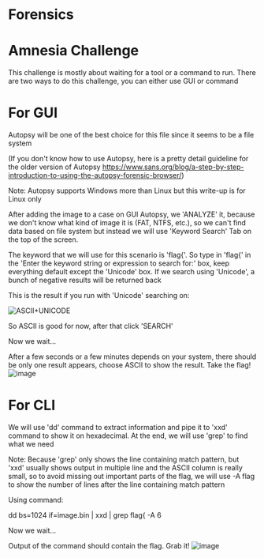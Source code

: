 # Forensics
# Amnesia Challenge

This challenge is mostly about waiting for a tool or a command to run. There are two ways to do this challenge, you can either use GUI or command

# For GUI

Autopsy will be one of the best choice for this file since it seems to be a file system

(If you don't know how to use Autopsy, here is a pretty detail guideline for the older version of Autopsy https://www.sans.org/blog/a-step-by-step-introduction-to-using-the-autopsy-forensic-browser/)

Note: Autopsy supports Windows more than Linux but this write-up is for Linux only

After adding the image to a case on GUI Autopsy, we 'ANALYZE' it, because we don't know what kind of image it is (FAT, NTFS, etc.), so we can't find data based on file system but instead we will use
'Keyword Search' Tab on the top of the screen.

The keyword that we will use for this scenario is 'flag{'. So type in 'flag{' in the 'Enter the keyword string or expression to search for:' box, keep everything default except the 'Unicode' box. If
we search using 'Unicode', a bunch of negative results will be returned back

This is the result if you run with 'Unicode' searching on:

![ASCII+UNICODE](https://user-images.githubusercontent.com/71739262/94349139-dbf97400-000f-11eb-96ce-ce46ef8eaee3.JPG)

So ASCII is good for now, after that click 'SEARCH'

Now we wait...

After a few seconds or a few minutes depends on your system, there should be only one result appears, choose ASCII to show the result.
Take the flag!
![image](https://user-images.githubusercontent.com/71739262/94349297-26c7bb80-0011-11eb-89f0-3f124cf362a4.png)
# For CLI

We will use 'dd' command to extract information and pipe it to 'xxd' command to show it on hexadecimal. At the end, we will use 'grep' to find what we need

Note: Because 'grep' only shows the line containing match pattern, but 'xxd' usually shows output in multiple line and the ASCII column is really small, so to avoid missing out important parts of the flag,
we will use -A flag to show the number of lines after the line containing match pattern

Using command:

dd bs=1024 if=image.bin | xxd | grep flag{ -A 6

Now we wait...

Output of the command should contain the flag. Grab it!
![image](https://user-images.githubusercontent.com/71739262/94349314-5e366800-0011-11eb-867c-030d308ec549.png)

